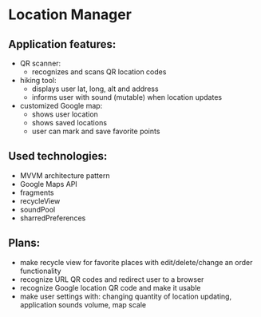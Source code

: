 # Location Manager

## Application features: 
- QR scanner:
   - recognizes and scans QR location codes
- hiking tool:
   - displays user lat, long, alt and address
   - informs user with sound (mutable) when location updates
- customized Google map:
   - shows user location
   - shows saved locations
   - user can mark and save favorite points

## Used technologies:
- MVVM architecture pattern
- Google Maps API
- fragments
- recycleView
- soundPool
- sharredPreferences

## Plans:
- make recycle view for favorite places with edit/delete/change an order functionality
- recognize URL QR codes and redirect user to a browser
- recognize Google location QR code and make it usable
- make user settings with: changing quantity of location updating, application sounds volume, map scale
